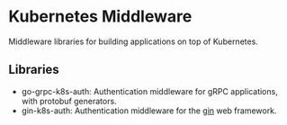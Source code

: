 # Kubernetes Middleware

Middleware libraries for building applications on top of Kubernetes.

## Libraries

* go-grpc-k8s-auth: Authentication middleware for gRPC applications, with protobuf generators.
* gin-k8s-auth: Authentication middleware for the [gin](https://github.com/gin-gonic/gin) web
  framework.